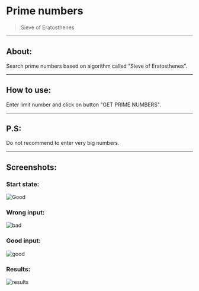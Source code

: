 # Prime numbers
> Sieve of Eratosthenes

-----------------

## About:
Search prime numbers based on algorithm called "Sieve of Eratosthenes".

------------------

## How to use:
Enter limit number and click on button "GET PRIME NUMBERS".

------------------

## P.S:
Do not recommend to enter very big numbers.  

------------------

## Screenshots:
### Start state:
![Good](https://raw.githubusercontent.com/jestersunborn/prime-numbers/master/img-readme/normal.png)

### Wrong input:
![bad](https://raw.githubusercontent.com/jestersunborn/prime-numbers/master/img-readme/bad.png)

### Good input:
![good](https://raw.githubusercontent.com/jestersunborn/prime-numbers/master/img-readme/good.png)

### Results:
![results](https://raw.githubusercontent.com/jestersunborn/prime-numbers/master/img-readme/results.png)
